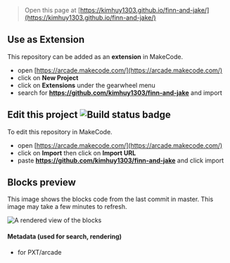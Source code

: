  


> Open this page at [https://kimhuy1303.github.io/finn-and-jake/](https://kimhuy1303.github.io/finn-and-jake/)

## Use as Extension

This repository can be added as an **extension** in MakeCode.

* open [https://arcade.makecode.com/](https://arcade.makecode.com/)
* click on **New Project**
* click on **Extensions** under the gearwheel menu
* search for **https://github.com/kimhuy1303/finn-and-jake** and import

## Edit this project ![Build status badge](https://github.com/kimhuy1303/finn-and-jake/workflows/MakeCode/badge.svg)

To edit this repository in MakeCode.

* open [https://arcade.makecode.com/](https://arcade.makecode.com/)
* click on **Import** then click on **Import URL**
* paste **https://github.com/kimhuy1303/finn-and-jake** and click import

## Blocks preview

This image shows the blocks code from the last commit in master.
This image may take a few minutes to refresh.

![A rendered view of the blocks](https://github.com/kimhuy1303/finn-and-jake/raw/master/.github/makecode/blocks.png)

#### Metadata (used for search, rendering)

* for PXT/arcade
<script src="https://makecode.com/gh-pages-embed.js"></script><script>makeCodeRender("{{ site.makecode.home_url }}", "{{ site.github.owner_name }}/{{ site.github.repository_name }}");</script>
